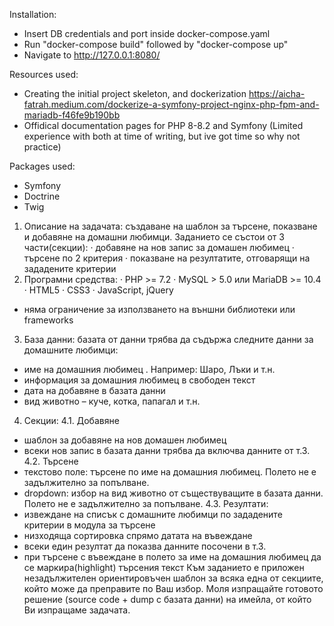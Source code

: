 Installation:
- Insert DB credentials and port inside docker-compose.yaml
- Run "docker-compose build" followed by "docker-compose up"
- Navigate to http://127.0.0.1:8080/

Resources used:
- Creating the initial project skeleton, and dockerization https://aicha-fatrah.medium.com/dockerize-a-symfony-project-nginx-php-fpm-and-mariadb-f46fe9b190bb
- Offidical documentation pages for PHP 8-8.2 and Symfony (Limited experience with both at time of writing, but ive got time so why not practice)

Packages used:
 - Symfony
 - Doctrine
 - Twig


1. Описание на задачата: създаване на шаблон за търсене, показване и добавяне на
домашни любимци. Заданието се състои от 3 части(секции):
· добавяне на нов запис за домашен любимец
· търсене по 2 критерия
· показване на резултатите, отговарящи на зададените критерии
2. Програмни средства:
· PHP >= 7.2
· MySQL > 5.0 или MariaDB >= 10.4
· HTML5
· CSS3
· JavaScript, jQuery
* няма ограничение за използването на външни библиотеки или frameworks
3. База данни: базата от данни трябва да съдържа следните данни за домашните любимци:
- име на домашния любимец . Например: Шаро, Лъки и т.н.
- информация за домашния любимец в свободен текст
- дата на добавяне в базата данни
- вид животно – куче, котка, папагал и т.н.
4. Секции:
4.1. Добавяне
- шаблон за добавяне на нов домашен любимец
- всеки нов запис в базата данни трябва да включва данните от т.3.
4.2. Търсене
- текстово поле: търсене по име на домашния любимец. Полето не е задължително
за попълване.
- dropdown: избор на вид животно от съществуващите в базата данни. Полето не е
задължително за попълване.
4.3. Резултати:
- извеждане на списък с домашните любимци по зададените критерии в модула за търсене
- низходяща сортировка спрямо датата на въвеждане
- всеки един резултат да показва данните посочени в т.3.
- при търсене с въвеждане в полето за име на домашния любимец да се
маркира(highlight) търсения текст
Към заданието е приложен незадължителен ориентировъчен шаблон за всяка една от
секциите, който може да преправите по Ваш избор.
Моля изпращайте готовото решение (source code + dump с базата данни) на имейла, от който
Ви изпращаме задачата.
